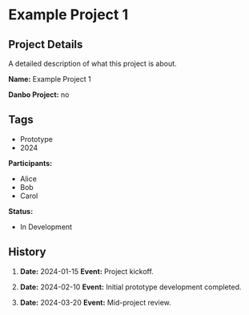 # Example Project 1

## Project Details

A detailed description of what this project is about.

**Name:** Example Project 1

**Danbo Project:** no

## Tags
- Prototype
- 2024

**Participants:**
- Alice
- Bob
- Carol

<!-- The status of the project could be different -->
**Status:** 
- In Development

## History

1. **Date:** 2024-01-15
   **Event:** Project kickoff.

2. **Date:** 2024-02-10
   **Event:** Initial prototype development completed.

3. **Date:** 2024-03-20
   **Event:** Mid-project review.
